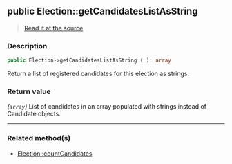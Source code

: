 ## public Election::getCandidatesListAsString

> [Read it at the source](https://github.com/julien-boudry/Condorcet/blob/master/src/ElectionProcess/CandidatesProcess.php#L64)

### Description    

```php
public Election->getCandidatesListAsString ( ): array
```

Return a list of registered candidates for this election as strings.
    

### Return value   

*(`array`)* List of candidates in an array populated with strings instead of Candidate objects.


---------------------------------------

### Related method(s)      

* [Election::countCandidates](/Docs/ApiReferences/Election%20Class/public%20Election--countCandidates.md)    
